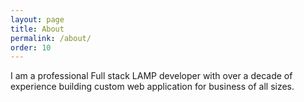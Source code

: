 ```yaml
---
layout: page
title: About
permalink: /about/
order: 10
---
```


I am a professional Full stack LAMP developer with over a decade of experience building custom web application for 
 business of all sizes. 
